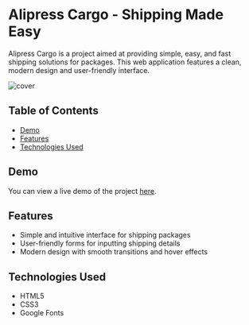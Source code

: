 # Alipress Cargo - Shipping Made Easy

Alipress Cargo is a project aimed at providing simple, easy, and fast shipping solutions for packages. This web application features a clean, modern design and user-friendly interface.

<img src="./images/cover.png" alt="cover">

## Table of Contents

- [Demo](#demo)
- [Features](#features)
- [Technologies Used](#technologies-used)

## Demo

You can view a live demo of the project [here](https://alipress.vercel.app/).

## Features

- Simple and intuitive interface for shipping packages
- User-friendly forms for inputting shipping details
- Modern design with smooth transitions and hover effects

## Technologies Used

- HTML5
- CSS3
- Google Fonts
